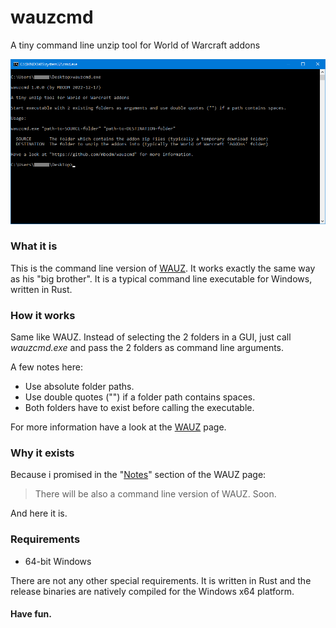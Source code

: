 # wauzcmd
A tiny command line unzip tool for World of Warcraft addons 

![WAUZ](screenshot.png)

### What it is

This is the command line version of [WAUZ](https://github.com/mbodm/wauz). It works exactly the same way as his "big brother". It is a typical command line executable for Windows, written in Rust.

### How it works

Same like WAUZ. Instead of selecting the 2 folders in a GUI, just call _wauzcmd.exe_ and pass the 2 folders as command line arguments.

A few notes here:
- Use absolute folder paths.
- Use double quotes ("") if a folder path contains spaces.
- Both folders have to exist before calling the executable.

For more information have a look at the [WAUZ](https://github.com/mbodm/wauz) page.

### Why it exists

Because i promised in the "[Notes](https://github.com/mbodm/wauz#notes)" section of the WAUZ page:

>There will be also a command line version of WAUZ. Soon.

And here it is.

### Requirements

- 64-bit Windows

There are not any other special requirements. It is written in Rust and the release binaries are natively compiled for the Windows x64 platform.

#### Have fun.
